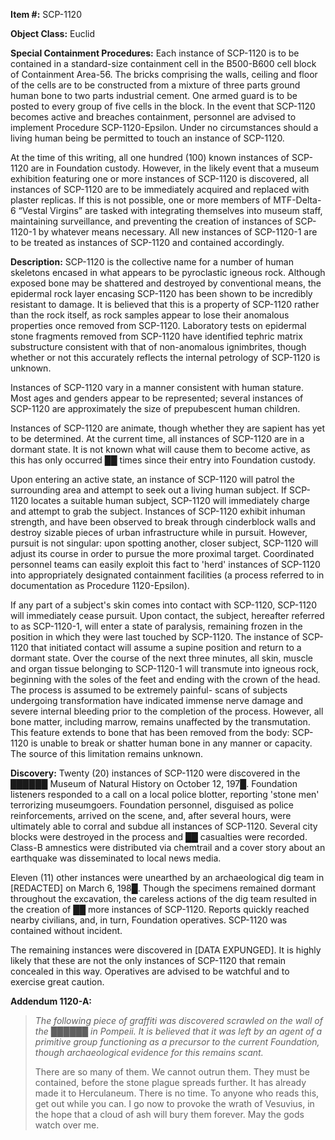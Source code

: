 **Item #:** SCP-1120

**Object Class:** Euclid

**Special Containment Procedures:** Each instance of SCP-1120 is to be contained in a standard-size containment cell in the B500-B600 cell block of Containment Area-56. The bricks comprising the walls, ceiling and floor of the cells are to be constructed from a mixture of three parts ground human bone to two parts industrial cement. One armed guard is to be posted to every group of five cells in the block. In the event that SCP-1120 becomes active and breaches containment, personnel are advised to implement Procedure SCP-1120-Epsilon. Under no circumstances should a living human being be permitted to touch an instance of SCP-1120.

At the time of this writing, all one hundred (100) known instances of SCP-1120 are in Foundation custody. However, in the likely event that a museum exhibition featuring one or more instances of SCP-1120 is discovered, all instances of SCP-1120 are to be immediately acquired and replaced with plaster replicas. If this is not possible, one or more members of MTF-Delta-6 “Vestal Virgins” are tasked with integrating themselves into museum staff, maintaining surveillance, and preventing the creation of instances of SCP-1120-1 by whatever means necessary. All new instances of SCP-1120-1 are to be treated as instances of SCP-1120 and contained accordingly.

**Description:** SCP-1120 is the collective name for a number of human skeletons encased in what appears to be pyroclastic igneous rock. Although exposed bone may be shattered and destroyed by conventional means, the epidermal rock layer encasing SCP-1120 has been shown to be incredibly resistant to damage. It is believed that this is a property of SCP-1120 rather than the rock itself, as rock samples appear to lose their anomalous properties once removed from SCP-1120. Laboratory tests on epidermal stone fragments removed from SCP-1120 have identified tephric matrix substructure consistent with that of non-anomalous ignimbrites, though whether or not this accurately reflects the internal petrology of SCP-1120 is unknown.

Instances of SCP-1120 vary in a manner consistent with human stature. Most ages and genders appear to be represented; several instances of SCP-1120 are approximately the size of prepubescent human children.

Instances of SCP-1120 are animate, though whether they are sapient has yet to be determined. At the current time, all instances of SCP-1120 are in a dormant state. It is not known what will cause them to become active, as this has only occurred ██ times since their entry into Foundation custody.

Upon entering an active state, an instance of SCP-1120 will patrol the surrounding area and attempt to seek out a living human subject. If SCP-1120 locates a suitable human subject, SCP-1120 will immediately charge and attempt to grab the subject. Instances of SCP-1120 exhibit inhuman strength, and have been observed to break through cinderblock walls and destroy sizable pieces of urban infrastructure while in pursuit. However, pursuit is not singular: upon spotting another, closer subject, SCP-1120 will adjust its course in order to pursue the more proximal target. Coordinated personnel teams can easily exploit this fact to 'herd' instances of SCP-1120 into appropriately designated containment facilities (a process referred to in documentation as Procedure 1120-Epsilon).

If any part of a subject's skin comes into contact with SCP-1120, SCP-1120 will immediately cease pursuit. Upon contact, the subject, hereafter referred to as SCP-1120-1, will enter a state of paralysis, remaining frozen in the position in which they were last touched by SCP-1120. The instance of SCP-1120 that initiated contact will assume a supine position and return to a dormant state. Over the course of the next three minutes, all skin, muscle and organ tissue belonging to SCP-1120-1 will transmute into igneous rock, beginning with the soles of the feet and ending with the crown of the head. The process is assumed to be extremely painful- scans of subjects undergoing transformation have indicated immense nerve damage and severe internal bleeding prior to the completion of the process. However, all bone matter, including marrow, remains unaffected by the transmutation. This feature extends to bone that has been removed from the body: SCP-1120 is unable to break or shatter human bone in any manner or capacity. The source of this limitation remains unknown.

**Discovery:** Twenty (20) instances of SCP-1120 were discovered in the ██████ Museum of Natural History on October 12, 197█. Foundation listeners responded to a call on a local police blotter, reporting 'stone men' terrorizing museumgoers. Foundation personnel, disguised as police reinforcements, arrived on the scene, and, after several hours, were ultimately able to corral and subdue all instances of SCP-1120. Several city blocks were destroyed in the process and ██ casualties were recorded. Class-B amnestics were distributed via chemtrail and a cover story about an earthquake was disseminated to local news media.

Eleven (11) other instances were unearthed by an archaeological dig team in \[REDACTED\] on March 6, 198█. Though the specimens remained dormant throughout the excavation, the careless actions of the dig team resulted in the creation of ██ more instances of SCP-1120. Reports quickly reached nearby civilians, and, in turn, Foundation operatives. SCP-1120 was contained without incident.

The remaining instances were discovered in \[DATA EXPUNGED\]. It is highly likely that these are not the only instances of SCP-1120 that remain concealed in this way. Operatives are advised to be watchful and to exercise great caution.

**Addendum 1120-A:**

> _The following piece of graffiti was discovered scrawled on the wall of the ██████ in Pompeii. It is believed that it was left by an agent of a primitive group functioning as a precursor to the current Foundation, though archaeological evidence for this remains scant._
> 
> There are so many of them. We cannot outrun them. They must be contained, before the stone plague spreads further. It has already made it to Herculaneum. There is no time. To anyone who reads this, get out while you can. I go now to provoke the wrath of Vesuvius, in the hope that a cloud of ash will bury them forever. May the gods watch over me.